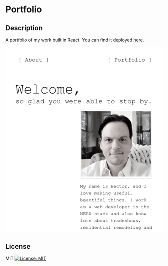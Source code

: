Portfolio
=========

## Description 
A portfolio of my work built in React.
You can find it deployed [here](https://hkfernandez.github.io/portfolio-react/).

![Portfolio](./public/assets/images/screenshot.png)

## License
MIT
[![License: MIT](https://img.shields.io/badge/License-MIT-yellow.svg)](https://opensource.org/licenses/MIT)